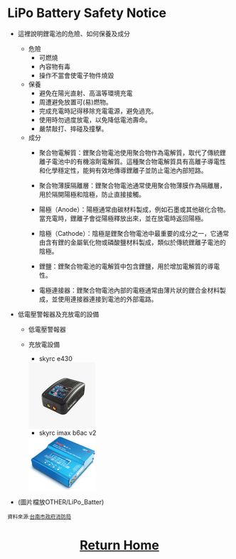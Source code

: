 LiPo Battery Safety Notice
====
- 這裡說明鋰電池的危險、如何保養及成分  
    - 危險
        - 可燃燒  
        - 內容物有毒
        - 操作不當會使電子物件燒毀
    - 保養
        - 避免在陽光直射、高溫等環境充電  
        - 周遭避免放置可(易)燃物。  
        - 完成充電時記得移除充電電源，避免過充。   
        - 使用時勿過度放電，以免降低電池壽命。  
        - 嚴禁敲打、摔碰及撞擊。
    - 成分
        - 聚合物電解質：鋰聚合物電池使用聚合物作為電解質，取代了傳統鋰離子電池中的有機溶劑電解質。這種聚合物電解質具有高離子導電性和化學穩定性，能夠有效地傳導鋰離子並防止電池內部短路。

        - 聚合物薄膜隔離層：鋰聚合物電池通常使用聚合物薄膜作為隔離層，用於隔開陽極和陰極，防止直接接觸。

        - 陽極（Anode）：陽極通常由碳材料製成，例如石墨或其他碳化合物。當充電時，鋰離子會從陽極釋放出來，並在放電時返回陽極。

        - 陰極（Cathode）：陰極是鋰聚合物電池中最重要的成分之一，它通常由含有鋰的金屬氧化物或磷酸鹽材料製成，類似於傳統鋰離子電池的陰極。

        - 鋰鹽：鋰聚合物電池的電解質中包含鋰鹽，用於增加電解質的導電性。

        - 電極連接器：鋰聚合物電池內部的電極通常由薄片狀的鋰合金材料製成，並使用連接器連接到電池的外部電路。
  
- 低電壓警報器及充放電的設備
    - 低電壓警報器

    - 充放電設備
        - skyrc e430  
        <img src="./img/e430.jpg" width = "150" height = "" alt="e430" align=center />  

        - skyrc imax b6ac v2  
        <img src="./img/B6AC2.jpg" width = "150" height = "" alt="B6AC2" align=center />  

- (圖片檔放OTHER/LiPo_Batter)  

<small>資料來源:[台南市政府消防局](https://119.tainan.gov.tw/News_Content.aspx?n=25497&s=7743170) </small>  
# <div align="center">[Return Home](../)</div>